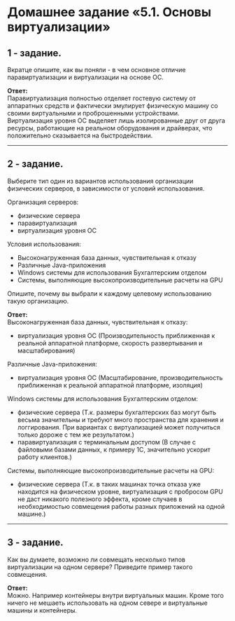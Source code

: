 # Домашнее задание «5.1. Основы виртуализации»

## 1 - задание.    
Вкратце опишите, как вы поняли - в чем основное отличие паравиртуализации и виртуализации на основе ОС.    

**Ответ:**    
Паравиртуализация полностью отделяет гостевую систему от аппаратных средств и фактически эмулирует физическую машину со своими виртуальными и проброшенными устройствами.    
Виртуализация уровня ОС выделяет лишь изолированные друг от друга ресурсы, работающие на реальном оборудования и драйверах, что положительно сказывается на быстродействии.

---

## 2 - задание.    
Выберите тип один из вариантов использования организации физических серверов, 
в зависимости от условий использования.

Организация серверов:
- физические сервера
- паравиртуализация
- виртуализация уровня ОС

Условия использования:

- Высоконагруженная база данных, чувствительная к отказу
- Различные Java-приложения
- Windows системы для использования Бухгалтерским отделом 
- Системы, выполняющие высокопроизводительные расчеты на GPU

Опишите, почему вы выбрали к каждому целевому использованию такую организацию.

**Ответ:**    
Высоконагруженная база данных, чувствительная к отказу:    
- виртуализация уровня ОС  (Производительность приближенная к реальной аппаратной платформе, скорость развертывания и масштабирования)

Различные Java-приложения:    
- виртуализация уровня ОС  (Масштабирование, производительность приближенная к реальной аппаратной платформе, изоляция)

Windows системы для использования Бухгалтерским отделом:     
- физические сервера (Т.к. размеры бухгалтерских баз могут быть весьма значительны и требуют много пространства для хранения и логгирования. При вариантах с виртуализацией может получиться только дороже с тем же результатом.)
- паравиртуализация с терминальным доступом (В случае с файловыми базами данных, к примеру 1С, значительно ускорит работу клиентов.)

Системы, выполняющие высокопроизводительные расчеты на GPU:   
- физические сервера (Т.к. в таких машинах точка отказа уже находится на физическом уровне, виртуализация с пробросом GPU не даст никакого полезного эффекта, кроме случаев в необходимостью совмещения работы разных приложений на одной машине.)

---

## 3 - задание.    
Как вы думаете, возможно ли совмещать несколько типов виртуализации на одном сервере?
Приведите пример такого совмещения.

**Ответ:**    
Можно. Например контейнеры внутри виртуальных машин. Кроме того ничего не мешаеть использовать на одном севере и виртуальные машины и контейнеры.
